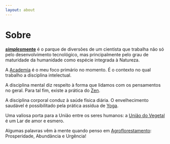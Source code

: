 ```yaml
---
layout: about
---
```

# Sobre

[***simples*mente**]() é o parque de diversões de um cientista que trabalha não só pelo desenvolvimento tecnológico, mas principalmente pelo grau de maturidade da humanidade como espécie integrada à Natureza.

A [Academia](academia) é o meu foco primário no momento. É o contexto no qual trabalho a disciplina intelectual.

A disciplina mental diz respeito à forma que lidamos com os pensamentos no geral. Para tal fim, existe a prática do [Zen](zen).

A disciplina corporal conduz à saúde física diária. O envelhecimento saudável é possibilitado pela prática assídua de [Yoga](yoga).

Uma valiosa porta para a União entre os seres humanos: a [União do Vegetal](udv) é um Lar de amor e esmero.

Algumas palavras vêm à mente quando penso em [Agroflorestamento](agroflor): Prosperidade, Abundância e Urgência!
